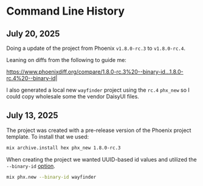 # Command Line History

## July 20, 2025

Doing a update of the project from Phoenix `v1.8.0-rc.3` to `v1.8.0-rc.4`.

Leaning on diffs from the following to guide me:

<https://www.phoenixdiff.org/compare/1.8.0-rc.3%20--binary-id...1.8.0-rc.4%20--binary-id>|

I also generated a local new `wayfinder` project using the `rc.4` `phx_new` so I could copy wholesale some the vendor DaisyUI files.

## July 13, 2025

The project was created with a pre-release version of the Phoenix project template. To install that we used:

```bash
mix archive.install hex phx_new 1.8.0-rc.3
```

When creating the project we wanted UUID-based id values and utilized the `--binary-id` [option](https://hexdocs.pm/phoenix/Mix.Tasks.Phx.New.html#module-options).

```bash
mix phx.new --binary-id wayfinder
```
